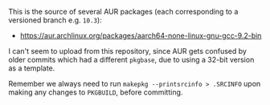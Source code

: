 This is the source of several AUR packages (each corresponding to a versioned branch e.g. `10.3`):
- https://aur.archlinux.org/packages/aarch64-none-linux-gnu-gcc-9.2-bin

I can't seem to upload from this repository, since AUR gets confused by older commits which had a different `pkgbase`, due to using a 32-bit version as a template.

Remember we always need to run `makepkg --printsrcinfo > .SRCINFO` upon making any changes to `PKGBUILD`, before committing.
